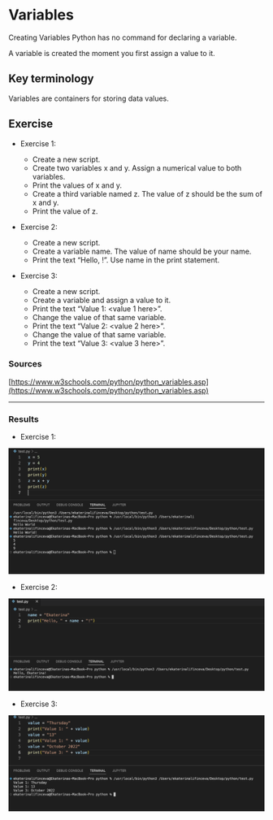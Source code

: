 # Variables

Creating Variables
Python has no command for declaring a variable.

A variable is created the moment you first assign a value to it.

## Key terminology

Variables are containers for storing data values.

## Exercise
- Exercise 1:
    - Create a new script.
    - Create two variables x and y. Assign a numerical value to both variables.
    - Print the values of x and y.
    - Create a third variable named z. The value of z should be the sum of x and y.
    - Print the value of z.

- Exercise 2:
    - Create a new script.
    - Create a variable name. The value of name should be your name.
    - Print the text “Hello, <your name here>!”. Use name in the print statement.

- Exercise 3:
    - Create a new script.
    - Create a variable and assign a value to it.
    - Print the text “Value 1: <value 1 here>”.
    - Change the value of that same variable.
    - Print the text “Value 2: <value 2 here>”.
    - Change the value of that same variable.
    - Print the text “Value 3: <value 3 here>”.

### Sources
[https://www.w3schools.com/python/python_variables.asp](https://www.w3schools.com/python/python_variables.asp)

***


### Results
- Exercise 1:

![image](/00_includes/PRG_02_1_screenshot.png)

- Exercise 2:

![image](/00_includes/PRG_02_2_screenshot.png)

- Exercise 3:

![image](/00_includes/PRG_02_3_screenshot.png)